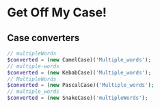# Get Off My Case!

## Case converters

```php
// multipleWords
$converted = (new CamelCase)('Multiple_words');
// multiple-words
$converted = (new KebabCase)('Multiple_words');
// MultipleWords
$converted = (new PascalCase)('Multiple_words');
// multiple_words
$converted = (new SnakeCase)('multipleWords');
```
